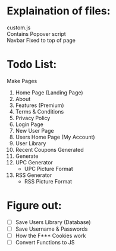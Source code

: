 # Explaination of files:

  custom.js  
  Contains Popover script  
  Navbar Fixed to top of page  

# Todo List:  
Make Pages  
1. Home Page (Landing Page)  
2. About  
3. Features (Premium)  
4. Terms & Conditions  
5. Privacy Policy  
6. Login Page  
7. New User Page  
8. Users Home Page (My Account)  
9. User Library  
10. Recent Coupons Generated  
11. Generate  
   1. UPC Generator  
      - UPC Picture Format  
   2. RSS Generator  
      - RSS Picture Format   

# Figure out:
- [ ] Save Users Library (Database)  
- [ ] Save Username & Passwords  
- [ ] How the F*** Cookies work  
- [ ] Convert Functions to JS  
